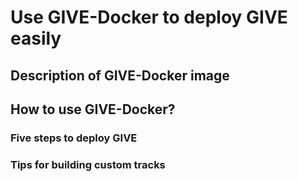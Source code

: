 # Use GIVE-Docker to deploy GIVE easily
## Description of GIVE-Docker image
## How to use GIVE-Docker?
### Five steps to deploy GIVE
### Tips for building custom tracks

